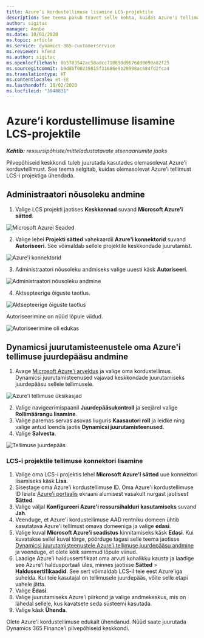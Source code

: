 ```yaml
---
title: Azure’i kordustellimuse lisamine LCS-projektile
description: See teema pakub teavet selle kohta, kuidas Azure'i tellimust LCS-i projektiga ühendada.
author: sigitac
manager: Annbe
ms.date: 10/01/2020
ms.topic: article
ms.service: dynamics-365-customerservice
ms.reviewer: kfend
ms.author: sigitac
ms.openlocfilehash: 0b5703542ac58adcc710890d9676dd0090a82f25
ms.sourcegitcommit: b9d8bf00239815f31686e9b28998ac684fd2fca4
ms.translationtype: HT
ms.contentlocale: et-EE
ms.lasthandoff: 10/02/2020
ms.locfileid: "3948831"
---
```

# <a name="add-an-azure-subscription-to-lcs-project"></a>Azure’i kordustellimuse lisamine LCS-projektile

_**Kehtib:** ressursipõhiste/mitteladustatavate stsenaariumite jaoks_

Pilvepõhiseid keskkondi tuleb juurutada kasutades olemasolevat Azure'i korduvtellimust. See teema selgitab, kuidas olemasolevat Azure'i tellimust LCS-i projektiga ühendada. 

## <a name="grant-admin-consent"></a>Administraatori nõusoleku andmine

1. Valige LCS projekti jaotises **Keskkonnad** suvand **Microsoft Azure'i sätted**.

![Microsoft Azurei Seaded](./media/1MicrosoftAzureSettings.png)

2. Valige lehel **Projekti sätted** vahekaardil **Azure'i konnektorid** suvand **Autoriseeri**. See võimaldab sellele projektile keskkondade juurutamist.

![Azure'i konnektorid](./media/2AzureConnectors.png)

3. Administraatori nõusoleku andmiseks valige uuesti käsk **Autoriseeri**.

![Administraatori nõusoleku andmine](./media/3GrantAdminConsent.png)

4. Aktsepteerige õiguste taotlus.

![Aktsepteerige õiguste taotlus](./media/4AcceptPermissionRequest.png)

Autoriseerimine on nüüd lõpule viidud. 

![Autoriseerimine oli edukas](./media/5AuthorizationComplete.png)

## <a name="provide-dynamics-deployment-services-access-to-your-azure-subscription"></a><a name="provide"></a>Dynamicsi juurutamisteenustele oma Azure'i tellimuse juurdepääsu andmine

1. Avage [Microsoft Azure'i arveldus](https://portal.azure.com/#blade/Microsoft\_Azure\_Billing/SubscriptionsBlade) ja valige oma kordustellimus. Dynamicsi juurutamisteenused vajavad keskkondade juurutamiseks juurdepääsu sellele tellimusele.

![Azure'i tellimuse üksikasjad](./media/6AzureSubscription.png)

2. Valige navigeerimispaanil **Juurdepääsukontroll** ja seejärel valige **Rollimäärangu lisamine**.
3. Valige paremas servas asuvas liuguris **Kaasautori roll** ja leidke ning valige antud loendis jaotis **Dynamicsi juurutamisteenused**. 
4. Valige **Salvesta**.

![Tellimuse juurdepääs](./media/7SubscriptionAccess.png)

### <a name="add-a-subscription-connector-to-an-lcs-project"></a>LCS-i projektile tellimuse konnektori lisamine

1. Valige oma LCS-i projektis lehel **Microsoft Azure'i sätted** uue konnektori lisamiseks käsk **Lisa**.
2. Sisestage oma Azure'i kordustellimuse ID. Oma Azure'i kordustellimuse ID leiate [Azure'i portaalis](https://ms.portal.azure.com/) ekraani alumisest vasakult nurgast jaotisest  **Sätted**.
3. Valige väljal **Konfigureeri Azure'i ressursihalduri kasutamiseks** suvand **Jah**.
4. Veenduge, et Azure'i kordustellimuse AAD rentniku domeen ühtib kasutatava Azure'i tellimust omava domeeniga ja valige **edasi**.
5. Valige kuval **Microsoft Azure'i seadistus** kinnitamiseks käsk **Edasi**. Kui kuvatakse sellel kuval tõrge, pöörduge tagasi selle teema jaotisse [Dynamicsi juurutamisteenustele Azure'i tellimuse juurdepääsu andmine](#provide) ja veenduge, et olete kõik sammud lõpule viinud.
6. Laadige Azure'i haldussertifikaat oma arvuti kohalikku kausta ja laadige see Azure'i haldusportaali üles, minnes jaotisse **Sätted** > **Haldussertifikaadid**. See sert võimaldab LCS-il teie eest Azure'iga suhelda. Kui teie kasutajal on tellimusele juurdepääs, võite selle etapi vahele jätta.
7. Valige **Edasi**.
8. Valige juurutamiseks Azure'i piirkond ja valige andmekeskus, mis on lähedal sellele, kus kavatsete seda süsteemi kasutada.
9.  Valige käsk **Ühenda**.

Olete Azure'i kordustellimuse edukalt ühendanud. Nüüd saate juurutada Dynamics 365 Finance'i pilvepõhiseid keskkondi.


